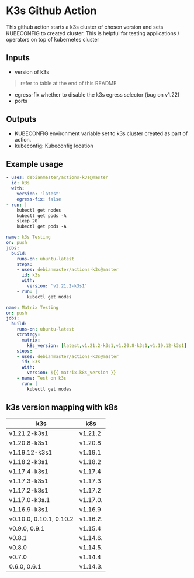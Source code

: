 # K3s Github Action

This github action starts a k3s cluster of chosen version and sets KUBECONFIG to created cluster.
This is helpful for testing applications /  operators on top of kubernetes cluster

## Inputs
* version of k3s  
> refer to table at the end of this README
* egress-fix whether to disable the k3s egress selector (bug on v1.22)
* ports

## Outputs
* KUBECONFIG environment variable set to k3s cluster created as part of action.
* kubeconfig: Kubeconfig location 
## Example usage
```yaml
- uses: debianmaster/actions-k3s@master
  id: k3s
  with:
    version: 'latest'
    egress-fix: false
- run: |
    kubectl get nodes
    kubectl get pods -A
    sleep 20
    kubectl get pods -A
```
```yaml
name: k3s Testing
on: push
jobs:
  build:
    runs-on: ubuntu-latest
    steps:
    - uses: debianmaster/actions-k3s@master
      id: k3s
      with:
        version: 'v1.21.2-k3s1'
    - run: |
        kubectl get nodes
```

```yaml
name: Matrix Testing
on: push
jobs:
  build:
    runs-on: ubuntu-latest
    strategy:
      matrix:
        k8s_version: [latest,v1.21.2-k3s1,v1.20.8-k3s1,v1.19.12-k3s1]
    steps:
    - uses: debianmaster/actions-k3s@master
      id: k3s
      with:
        version: ${{ matrix.k8s_version }}
    - name: Test on k3s
      run: |
        kubectl get nodes
```

## k3s version mapping with k8s
| k3s                       | k8s      |
|---------------------------|----------|
| v1.21.2-k3s1              | v1.21.2  |
| v1.20.8-k3s1              | v1.20.8  |
| v1.19.12-k3s1             | v1.19.1  |
| v1.18.2-k3s1              | v1.18.2  |
| v1.17.4-k3s1              | v1.17.4  |
| v1.17.3-k3s1              | v1.17.3  |
| v1.17.2-k3s1              | v1.17.2  |
| v1.17.0-k3s.1             | v1.17.0. |
| v1.16.9-k3s1              | v1.16.9  |
| v0.10.0, 0.10.1, 0.10.2   | v1.16.2. |
| v0.9.0, 0.9.1             | v1.15.4  |
| v0.8.1                    | v1.14.6. |
| v0.8.0                    | v1.14.5. |
| v0.7.0                    | v1.14.4  |
| 0.6.0, 0.6.1              | v1.14.3. |